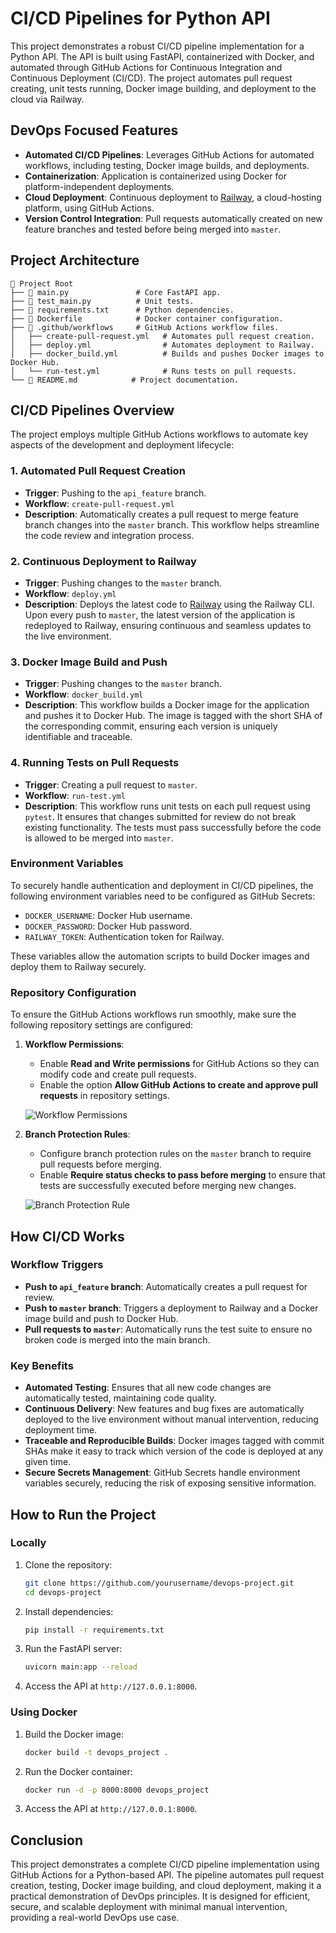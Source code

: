 # CI/CD Pipelines for Python API 

This project demonstrates a robust CI/CD pipeline implementation for a Python API. The API is built using FastAPI, containerized with Docker, and automated through GitHub Actions for Continuous Integration and Continuous Deployment (CI/CD). The project automates pull request creating, unit tests running, Docker image building, and deployment to the cloud via Railway.

## DevOps Focused Features

- **Automated CI/CD Pipelines**: Leverages GitHub Actions for automated workflows, including testing, Docker image builds, and deployments.
- **Containerization**: Application is containerized using Docker for platform-independent deployments.
- **Cloud Deployment**: Continuous deployment to [Railway](https://railway.app/), a cloud-hosting platform, using GitHub Actions.
- **Version Control Integration**: Pull requests automatically created on new feature branches and tested before being merged into `master`.

## Project Architecture

```
📂 Project Root
├── 📄 main.py               # Core FastAPI app.
├── 📄 test_main.py          # Unit tests.
├── 📄 requirements.txt      # Python dependencies.
├── 📄 Dockerfile            # Docker container configuration.
├── 📂 .github/workflows     # GitHub Actions workflow files.
│   ├── create-pull-request.yml   # Automates pull request creation.
│   ├── deploy.yml                # Automates deployment to Railway.
│   ├── docker_build.yml          # Builds and pushes Docker images to Docker Hub.
│   └── run-test.yml              # Runs tests on pull requests.
└── 📄 README.md            # Project documentation.
```

## CI/CD Pipelines Overview

The project employs multiple GitHub Actions workflows to automate key aspects of the development and deployment lifecycle:

### 1. Automated Pull Request Creation

- **Trigger**: Pushing to the `api_feature` branch.
- **Workflow**: `create-pull-request.yml`
- **Description**: Automatically creates a pull request to merge feature branch changes into the `master` branch. This workflow helps streamline the code review and integration process.
  
### 2. Continuous Deployment to Railway

- **Trigger**: Pushing changes to the `master` branch.
- **Workflow**: `deploy.yml`
- **Description**: Deploys the latest code to [Railway](https://railway.app/) using the Railway CLI. Upon every push to `master`, the latest version of the application is redeployed to Railway, ensuring continuous and seamless updates to the live environment.

### 3. Docker Image Build and Push

- **Trigger**: Pushing changes to the `master` branch.
- **Workflow**: `docker_build.yml`
- **Description**: This workflow builds a Docker image for the application and pushes it to Docker Hub. The image is tagged with the short SHA of the corresponding commit, ensuring each version is uniquely identifiable and traceable.

### 4. Running Tests on Pull Requests

- **Trigger**: Creating a pull request to `master`.
- **Workflow**: `run-test.yml`
- **Description**: This workflow runs unit tests on each pull request using `pytest`. It ensures that changes submitted for review do not break existing functionality. The tests must pass successfully before the code is allowed to be merged into `master`.

### Environment Variables

To securely handle authentication and deployment in CI/CD pipelines, the following environment variables need to be configured as GitHub Secrets:

- `DOCKER_USERNAME`: Docker Hub username.
- `DOCKER_PASSWORD`: Docker Hub password.
- `RAILWAY_TOKEN`: Authentication token for Railway.

These variables allow the automation scripts to build Docker images and deploy them to Railway securely.

### Repository Configuration

To ensure the GitHub Actions workflows run smoothly, make sure the following repository settings are configured:

1. **Workflow Permissions**: 
   - Enable **Read and Write permissions** for GitHub Actions so they can modify code and create pull requests.
   - Enable the option **Allow GitHub Actions to create and approve pull requests** in repository settings.

   ![Workflow Permissions](./images/workflow_permissions.png)

2. **Branch Protection Rules**: 
   - Configure branch protection rules on the `master` branch to require pull requests before merging.
   - Enable **Require status checks to pass before merging** to ensure that tests are successfully executed before merging new changes.

   ![Branch Protection Rule](./images/branch_protection_rule.png)

## How CI/CD Works

### Workflow Triggers

- **Push to `api_feature` branch**: Automatically creates a pull request for review.
- **Push to `master` branch**: Triggers a deployment to Railway and a Docker image build and push to Docker Hub.
- **Pull requests to `master`**: Automatically runs the test suite to ensure no broken code is merged into the main branch.

### Key Benefits

- **Automated Testing**: Ensures that all new code changes are automatically tested, maintaining code quality.
- **Continuous Delivery**: New features and bug fixes are automatically deployed to the live environment without manual intervention, reducing deployment time.
- **Traceable and Reproducible Builds**: Docker images tagged with commit SHAs make it easy to track which version of the code is deployed at any given time.
- **Secure Secrets Management**: GitHub Secrets handle environment variables securely, reducing the risk of exposing sensitive information.

## How to Run the Project

### Locally

1. Clone the repository:
    ```bash
    git clone https://github.com/yourusername/devops-project.git
    cd devops-project
    ```

2. Install dependencies:
    ```bash
    pip install -r requirements.txt
    ```

3. Run the FastAPI server:
    ```bash
    uvicorn main:app --reload
    ```

4. Access the API at `http://127.0.0.1:8000`.

### Using Docker

1. Build the Docker image:
    ```bash
    docker build -t devops_project .
    ```

2. Run the Docker container:
    ```bash
    docker run -d -p 8000:8000 devops_project
    ```

3. Access the API at `http://127.0.0.1:8000`.

## Conclusion

This project demonstrates a complete CI/CD pipeline implementation using GitHub Actions for a Python-based API. The pipeline automates pull request creation, testing, Docker image building, and cloud deployment, making it a practical demonstration of DevOps principles. It is designed for efficient, secure, and scalable deployment with minimal manual intervention, providing a real-world DevOps use case.
